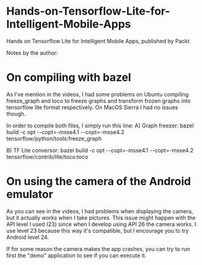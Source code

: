 # Hands-on-Tensorflow-Lite-for-Intelligent-Mobile-Apps
Hands on Tensorflow Lite for Intelligent Mobile Apps, published by Packt

Notes by the author:

# On compiling with bazel
As I've mention in the videos, I had some problems on Ubuntu compiling freeze_graph and toco to freeze graphs and transform frozen graphs into tensorflow lite format respectively. On MacOS Sierra I had no issues though.

In order to compile both files, I simply run this line:
A) Graph freezer:
bazel build -c opt --copt=-msse4.1 --copt=-msse4.2 tensorflow/python/tools:freeze_graph

B) TF Lite conversor:
bazel build -c opt --copt=-msse4.1 --copt=-msse4.2 tensorflow/contrib/lite/toco:toco

# On using the camera of the Android emulator
As you can see in the videos, I had problems when displaying the camera, but it actually works when I take pictures. This issue might happen with the API level I used (23) since when I develop using API 26 the camera works. I use level 23 because this way it's compatible, but I encourage you to try Android level 24.

If for some reason the camera makes the app crashes, you can try to run first the "demo" application to see if you can execute it.
